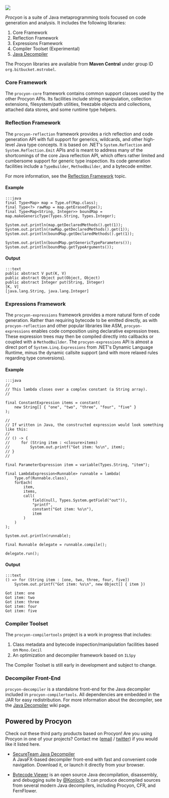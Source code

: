 ![](https://bitbucket.org/mstrobel/procyon/wiki/logo.png)

*Procyon* is a suite of Java metaprogramming tools focused on code generation and analysis.  It includes the following libraries:

  1. Core Framework
  2. Reflection Framework
  3. Expressions Framework
  4. Compiler Toolset (Experimental)
  5. [Java Decompiler](https://bitbucket.org/mstrobel/procyon/wiki/Java%20Decompiler)

The Procyon libraries are available from **Maven Central** under group ID `org.bitbucket.mstrobel`.

### Core Framework

The `procyon-core` framework contains common support classes used by the other Procyon APIs.  Its facilities include string manipulation, collection extensions, filesystem/path utilities, freezable objects and collections, attached data stores, and some runtime type helpers.

### Reflection Framework
The `procyon-reflection` framework provides a rich reflection and code generation API with full support for generics, wildcards, and other high-level Java type concepts.  It is based on .NET's `System.Reflection` and `System.Reflection.Emit` APIs and is meant to address many of the shortcomings of the core Java reflection API, which offers rather limited and cumbersome support for generic type inspection.  Its code generation facilities include a `TypeBuilder`, `MethodBuilder`, and a bytecode emitter.

For more information, see the [Reflection Framework](https://bitbucket.org/mstrobel/procyon/wiki/Reflection%20Framework) topic.

#### Example

	:::java
    final Type<Map> map = Type.of(Map.class);
    final Type<?> rawMap = map.getErasedType();
    final Type<Map<String, Integer>> boundMap = map.makeGenericType(Types.String, Types.Integer);
    
    System.out.println(map.getDeclaredMethods().get(1));
    System.out.println(rawMap.getDeclaredMethods().get(1));
    System.out.println(boundMap.getDeclaredMethods().get(1));
    
    System.out.println(boundMap.getGenericTypeParameters());
    System.out.println(boundMap.getTypeArguments());

#### Output

    :::text
    public abstract V put(K, V)
    public abstract Object put(Object, Object)
    public abstract Integer put(String, Integer)
    [K, V]
    [java.lang.String, java.lang.Integer]

### Expressions Framework

The `procyon-expressions` framework provides a more natural form of code generation.
Rather than requiring bytecode to be emitted directly, as with `procyon-reflection`
and other popular libraries like ASM, `procyon-expressions` enables code composition
using declarative expression trees.  These expression trees may then be compiled directly
into callbacks or coupled with a `MethodBuilder`.  The `procyon-expressions` API is
almost a direct port of `System.Linq.Expressions` from .NET's Dynamic Language Runtime,
minus the dynamic callsite support (and with more relaxed rules regarding type conversions).

#### Example
    :::java    
    //
    // This lambda closes over a complex constant (a String array).
    //
    
    final ConstantExpression items = constant(
        new String[] { "one", "two", "three", "four", "five" }
    );

    //
    // If written in Java, the constructed expression would look something like this:
    // 
    // () -> {
    //     for (String item : <closure>items)
    //         System.out.printf("Got item: %s\n", item);
    // }
    //

    final ParameterExpression item = variable(Types.String, "item");
    
    final LambdaExpression<Runnable> runnable = lambda(
        Type.of(Runnable.class),
        forEach(
            item,
            items,
            call(
                field(null, Types.System.getField("out")),
                "printf",
                constant("Got item: %s\n"),
                item
            )
        )
    );
    
    System.out.println(runnable);
    
    final Runnable delegate = runnable.compile();

    delegate.run();

#### Output
    :::text
    () => for (String item : [one, two, three, four, five])
        System.out.printf("Got item: %s\n", new Object[] { item })
    
    Got item: one
    Got item: two
    Got item: three
    Got item: four
    Got item: five

### Compiler Toolset

The `procyon-compilertools` project is a work in progress that includes:

  1. Class metadata and bytecode inspection/manipulation facilities based on `Mono.Cecil`
  2. An optimization and decompiler framework based on `ILSpy`

The Compiler Toolset is still early in development and subject to change.

### Decompiler Front-End

`procyon-decompiler` is a standalone front-end for the Java decompiler included in
`procyon-compilertools`.  All dependencies are embedded in the JAR for easy redistribution.
For more information about the decompiler, see the [Java Decompiler](https://bitbucket.org/mstrobel/procyon/wiki/Java%20Decompiler) wiki page.

## Powered by Procyon

Check out these third party products based on Procyon!  Are you using Procyon in one of your projects?  Contact me ([email](mailto:mike.strobel@gmail.com) / [twitter](https://twitter.com/mstrobel)) if you would like it listed here. 

  - [SecureTeam Java Decompiler](http://www.secureteam.net/Java-Decompiler.aspx)   
    A JavaFX-based decompiler front-end with fast and convenient code navigation.  Download it, or launch it directly from your browser.

  - [Bytecode Viewer](https://github.com/Konloch/bytecode-viewer) is an open source Java decompilation, disassembly, and debugging suite by [@Konloch](https://twitter.com/Konloch).  It can produce decompiled sources from several modern Java decompilers, including Procyon, CFR, and FernFlower.
